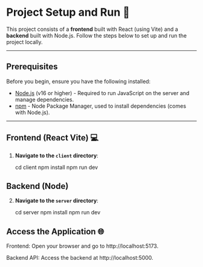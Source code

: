 # Project Setup and Run 🚀

This project consists of a **frontend** built with React (using Vite) and a **backend** built with Node.js. Follow the steps below to set up and run the project locally.

---

## Prerequisites

Before you begin, ensure you have the following installed:

- [Node.js](https://nodejs.org/) (v16 or higher) - Required to run JavaScript on the server and manage dependencies.
- [npm](https://www.npmjs.com/) - Node Package Manager, used to install dependencies (comes with Node.js).

---

## Frontend (React Vite) 💻

1. **Navigate to the `client` directory**:


   cd client
   npm install
   npm run dev

   
## Backend (Node) 

2. **Navigate to the `server` directory**:


   cd server
   npm install
   npm run dev


## Access the Application 🌐

Frontend: Open your browser and go to http://localhost:5173.

Backend API: Access the backend at http://localhost:5000.







